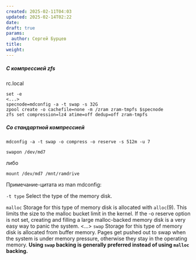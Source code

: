 ```yaml
---
created: 2025-02-11T04:03
updated: 2025-02-14T02:22
date: 
draft: true
params:
  author: Сергей Бурцев
title: 
weight: 
---
```

##### С компрессией zfs

rc.local

``` shell
set -e
<...>
specnode=mdconfig -a -t swap -s 32G
zpool create -o cachefile=none -m /zram zram-tmpfs $specnode
zfs set compression=lz4 atime=off dedup=off zram-tmpfs
```

##### Со стандартной компрессией

    mdconfig -a -t swap -o compress -o reserve -s 512m -u 7

    swapon /dev/md7

либо

    mount /dev/md7 /mnt/ramdrive

Примечание-цитата из man mdconfig:

`-t type`
Select the type of the memory disk.

`malloc` Storage for this type of memory disk is allocated with `alloc`(9). This limits the size to the malloc bucket limit in the kernel. If the -o reserve option is not set, creating and filling a large malloc-backed memory disk is a very easy way to panic the system.
\<...\>
`swap` Storage for this type of memory disk is allocated from buffer memory. Pages get pushed out to swap when the system is under memory pressure, otherwise they stay in the operating memory. **Using `swap` backing is generally preferred instead of using `malloc` backing.**
